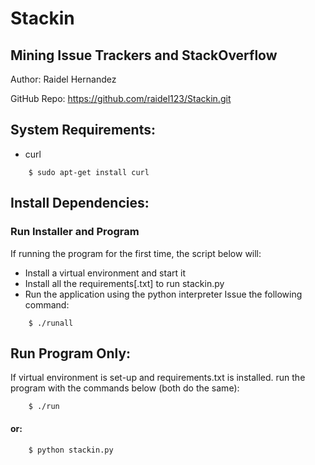 
# Stackin

## Mining Issue Trackers and StackOverflow

Author: Raidel Hernandez

GitHub Repo: https://github.com/raidel123/Stackin.git

## System Requirements:

* curl
```
    $ sudo apt-get install curl
```

## Install Dependencies:

### Run Installer and Program
If running the program for the first time, the script below will:
* Install a virtual environment and start it
* Install all the requirements[.txt] to run stackin.py
* Run the application using the python interpreter
Issue the following command:

```
    $ ./runall
```

## Run Program Only:

If  virtual environment is set-up and requirements.txt is installed.
run the program with the commands below (both do the same):  

```
    $ ./run
```

#### or:

```
    $ python stackin.py
```
